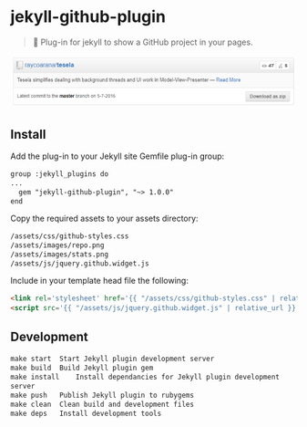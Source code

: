 # jekyll-github-plugin

> 💎 Plug-in for jekyll to show a GitHub project in your pages.

![Capture](media/capture.png)

## Install

Add the plug-in to your Jekyll site Gemfile plug-in group:

```
group :jekyll_plugins do
...
  gem "jekyll-github-plugin", "~> 1.0.0"
end
```

Copy the required assets to your assets directory:

```
/assets/css/github-styles.css
/assets/images/repo.png
/assets/images/stats.png
/assets/js/jquery.github.widget.js
```

Include in your template head file the following:

```html
<link rel='stylesheet' href='{{ "/assets/css/github-styles.css" | relative_url }}'>
<script src='{{ "/assets/js/jquery.github.widget.js" | relative_url }}'/>
```

## Development

```
make start	Start Jekyll plugin development server
make build	Build Jekyll plugin gem
make install	Install dependancies for Jekyll plugin development server
make push	Publish Jekyll plugin to rubygems
make clean	Clean build and development files
make deps	Install development tools
```